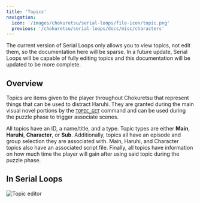 ```yaml
---
title: 'Topics'
navigation:
  icon: '/images/chokuretsu/serial-loops/file-icon/topic.png'
  previous: '/chokuretsu/serial-loops/docs/misc/characters'
---
```


The current version of Serial Loops only allows you to view topics, not edit them, so the documentation here will be sparse.
In a future update, Serial Loops will be capable of fully editing topics and this documentation will be updated to be more complete.

## Overview
Topics are items given to the player throughout Chokuretsu that represent things that can be used to distract Haruhi. They are granted
during the main visual novel portions by the [`TOPIC_GET`](../scripts/commands#topic_get) command and can be used during the puzzle phase
to trigger associate scenes.

All topics have an ID, a name/title, and a type. Topic types are either **Main**, **Haruhi**, **Character**, or **Sub**. Additionally,
topics all have an episode and group selection they are associated with. Main, Haruhi, and Character topics also have an associated script
file. Finally, all topics have information on how much time the player will gain after using said topic during the puzzle phase.

## In Serial Loops

![Topic editor](/images/chokuretsu/serial-loops/topic-editing.png)